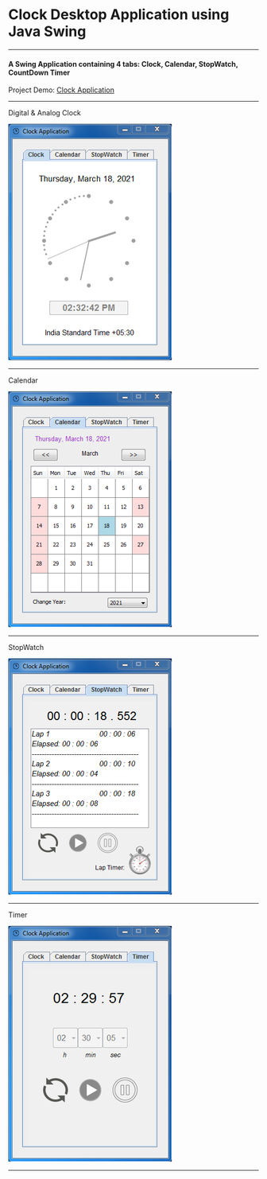 # Clock Desktop Application using Java Swing
***

#### A Swing Application containing 4 tabs: Clock, Calendar, StopWatch, CountDown Timer

Project Demo: [Clock Application](https://replit.com/@MajinVegetaSSJ2/Clock-Application?v=1)

---
Digital & Analog Clock

![Capture_clock_pane](https://github.com/04xRaynal/clock_app_JavaSwing/blob/bc7fb3a9fe854ed0f9de740d5b126b7966f747cd/Captured_Shots/Capture_clock_pane.PNG)

---
Calendar

![Capture_calendar_pane](https://github.com/04xRaynal/clock_app_JavaSwing/blob/bc7fb3a9fe854ed0f9de740d5b126b7966f747cd/Captured_Shots/Capture_calendar_pane.PNG)

---
StopWatch

![Capture_stopwatch_pane](https://github.com/04xRaynal/clock_app_JavaSwing/blob/bc7fb3a9fe854ed0f9de740d5b126b7966f747cd/Captured_Shots/Capture_stopwatch_pane.PNG)

---
Timer

![Capture_timer_pane](https://github.com/04xRaynal/clock_app_JavaSwing/blob/bc7fb3a9fe854ed0f9de740d5b126b7966f747cd/Captured_Shots/Capture_timer_pane.PNG)

---